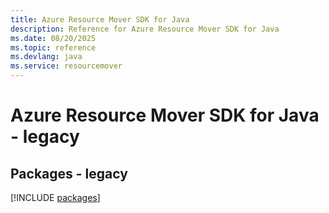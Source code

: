 ```yaml
---
title: Azure Resource Mover SDK for Java
description: Reference for Azure Resource Mover SDK for Java
ms.date: 08/20/2025
ms.topic: reference
ms.devlang: java
ms.service: resourcemover
---
```

# Azure Resource Mover SDK for Java - legacy
## Packages - legacy
[!INCLUDE [packages](resource-mover-index.md)]